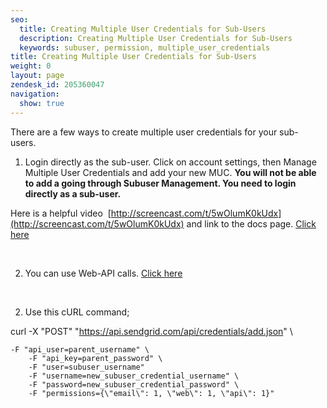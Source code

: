 ```yaml
---
seo:
  title: Creating Multiple User Credentials for Sub-Users
  description: Creating Multiple User Credentials for Sub-Users
  keywords: subuser, permission, multiple_user_credentials
title: Creating Multiple User Credentials for Sub-Users
weight: 0
layout: page
zendesk_id: 205360047
navigation:
  show: true
---
```


There are a few ways to create multiple user credentials for your sub-users.&nbsp;

1. Login directly as the sub-user. Click on account settings, then Manage Multiple User Credentials and add your new MUC. **You will not be able to add a going through Subuser Management. You need to login directly as a sub-user.**

Here is a helpful video&nbsp; [http://screencast.com/t/5wOlumK0kUdx](http://screencast.com/t/5wOlumK0kUdx) and link to the docs page. [Click here](https://sendgrid.com/docs/User_Guide/multiple_credentials.html)

&nbsp;

2. You can use Web-API calls. [Click here](https://sendgrid.com/docs/API_Reference/Web_API/multiple_credentials.html)

&nbsp;

2. Use this cURL command;

curl -X "POST" "https://api.sendgrid.com/api/credentials/add.json" \

    -F "api_user=parent_username" \
        -F "api_key=parent_password" \
        -F "user=subuser_username"
        -F "username=new_subuser_credential_username" \
        -F "password=new_subuser_credential_password" \
        -F "permissions={\"email\": 1, \"web\": 1, \"api\": 1}"

**&nbsp;**
